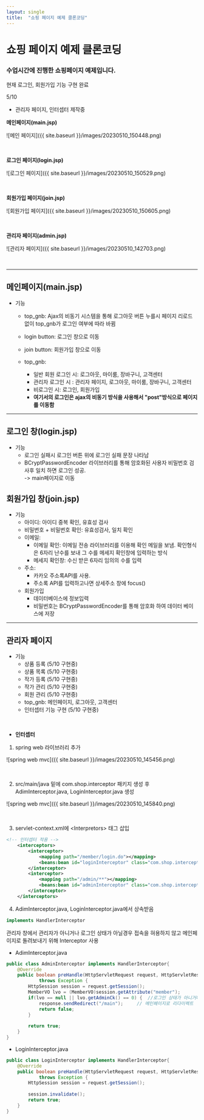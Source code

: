 ```yaml
---
layout: single
title:  "쇼핑 페이지 예제 클론코딩"
---
```


# 쇼핑 페이지 예제 클론코딩

### 수업시간에 진행한 쇼핑페이지 예제입니다.

현재 로그인, 회원가입 기능 구현 완료
<br> 

5/10
- 관리자 페이지, 인터셉터 제작중

**메인페이지(main.jsp)**

![메인 페이지]({{ site.baseurl }}/images/20230510_150448.png)

<br>

**로그인 페이지(login.jsp)**

![로그인 페이지]({{ site.baseurl }}/images/20230510_150529.png)

<br>

**회원가입 페이지(join.jsp)**

![회원가입 페이지]({{ site.baseurl }}/images/20230510_150605.png)

<br>


**관리자 페이지(admin.jsp)**

![관리자 페이지]({{ site.baseurl }}/images/20230510_142703.png)

<br>

---

## 메인페이지(main.jsp)

- 기능
  - top_gnb: Ajax의 비동기 시스템을 통해 로그아웃 버튼 누를시 페이지 리로드 없이 top_gnb가 로그인 여부에 따라 바뀜

  - login button: 로그인 창으로 이동

  - join button: 회원가입 창으로 이동
  - top_gnb:
    - 일반 회원 로그인 시: 로그아웃, 마이룸, 장바구니, 고객센터
    - 관리자 로그인 시 : 관리자 페이지, 로그아웃, 마이룸, 장바구니, 고객센터
    - 비로그인 시: 로그인, 회원가입
    - **여기서의 로그인은 ajax의 비동기 방식을 사용해서 "post"방식으로 페이지를 이동함**

---

## 로그인 창(login.jsp)

- 기능
  - 로그인 실패시 로그인 버튼 위에 로그인 실패 문장 나타남
  - BCryptPasswordEncoder 라이브러리를 통해 암호화된 사용자 비밀번호 검사후 일치 하면 로그인 성공.
  <br> -> main페이지로 이동

## 회원가입 창(join.jsp)

- 기능
  - 아이디: 아이디 중복 확인, 유효성 검사
  - 비밀번호 + 비밀번호 확인: 유효성검사, 일치 확인
  - 이메일:
    - 이메일 확인: 이메일 전송 라이브러리를 이용해 확인 메일을 보냄. 확인형식은 6자리 난수를 보내 그 수를 메세지 확인창에 입력하는 방식
    - 메세지 확인창: 수신 받은 6자리 임의의 수를 입력
  - 주소: 
    - 카카오 주소록API를 사용.
    - 주소록 API를 입력하고나면 상세주소 창에 focus()
  - 회원가입
    - 데이터베이스에 정보입력
    - 비밀번호는 BCryptPasswordEncoder를 통해 암호화 하여 데이터 베이스에 저장

---

## 관리자 페이지

- 기능
  - 상품 등록 (5/10 구현중)
  - 상품 목록 (5/10 구현중)
  - 작가 등록 (5/10 구현중)
  - 작가 관리 (5/10 구현중)
  - 회원 관리 (5/10 구현중)
  - top_gnb: 메인페이지, 로그아웃, 고객센터
  - 인터셉터 기능 구현 (5/10 구현중)

<br>

- **인터셉터**
1. spring web 라이브러리 추가 <br>

![spring web mvc]({{ site.baseurl }}/images/20230510_145456.png)
 
 <br>

2. src/main/java 밑에 com.shop.interceptor 패키지 생성 후 AdimInterceptor.java, LoginInterceptor.java 생성

![spring web mvc]({{ site.baseurl }}/images/20230510_145840.png)

<br>

3. servlet-context.xml에 \<Interpretors> 태그 삽입

```xml
<!-- 인터셉터 적용 -->
	<interceptors>
		<interceptor>
			<mapping path="/member/login.do"></mapping>
			<beans:bean id="loginInterceptor" class="com.shop.interceptor.LoginInterceptor"></beans:bean>
		</interceptor>
		<interceptor>
			<mapping path="/admin/**"></mapping>
			<beans:bean id="adminInterceptor" class="com.shop.interceptor.AdminInterceptor"></beans:bean>
		</interceptor>
	</interceptors>
```

4. AdimInterceptor.java, LoginInterceptor.java에서 상속받음

```java
implements HandlerInterceptor
```

관리자 창에서 관리자가 아니거나 로그인 상태가 아닐경우 접속을 혀용하지 않고 메인페이지로 돌려보내기 위해 Interceptor 사용

- AdimInterceptor.java

```java
public class AdminInterceptor implements HandlerInterceptor{
	@Override
	public boolean preHandle(HttpServletRequest request, HttpServletResponse response, Object handler)
			throws Exception {
		HttpSession session = request.getSession();
		MemberVO lvo = (MemberVO)session.getAttribute("member");
		if(lvo == null || lvo.getAdminCk() == 0) {  //로그인 상태가 아니거나 관리자 계정이 아닌경우
			response.sendRedirect("/main");		// 메인페이지로 리다이렉트
			return false;
		}
		
		return true;
	}
}
```



- LoginInterceptor.java

```java
public class LoginInterceptor implements HandlerInterceptor{
	@Override
	public boolean preHandle(HttpServletRequest request, HttpServletResponse response, Object handler)
			throws Exception {
		HttpSession session = request.getSession();
		
		session.invalidate();
		return true;
	}
}
```










